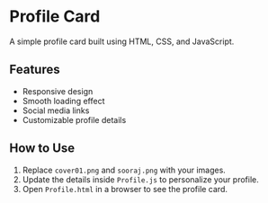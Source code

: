 # Profile Card

A simple profile card built using HTML, CSS, and JavaScript.

## Features
- Responsive design
- Smooth loading effect
- Social media links
- Customizable profile details

## How to Use
1. Replace `cover01.png` and `sooraj.png` with your images.
2. Update the details inside `Profile.js` to personalize your profile.
3. Open `Profile.html` in a browser to see the profile card.

